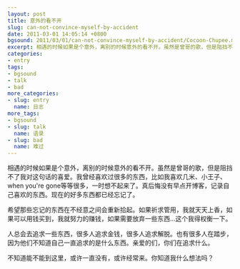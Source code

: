 ```yaml
---
layout: post
title: 意外的看不开
slug: can-not-convince-myself-by-accident
date: 2011-03-01 14:05:14 +0800
bgsound: 2011/03/01/can-not-convince-myself-by-accident/Cocoon-Chupee.mp3
excerpt: 相遇的时候如果是个意外，离别的时候意外的看不开。虽然是曾哥的歌，但是阻挡不了我对这句话的喜爱。我曾经喜欢过很多的东西，比如我喜欢几米、小王子、when youre gone等等很多，一时想不起来了。真后悔没有早点开博客，记录自己喜欢的东西。现在的好多东西都已经忘记了。
categories:
- entry
tags:
- bgsound
- talk
- bad
more_categories:
- slug: entry
  name: 日志
more_tags:
- bgsound
- slug: talk
  name: 语录
- slug: bad
  name: 难过
---
```


相遇的时候如果是个意外，离别的时候意外的看不开。虽然是曾哥的歌，但是阻挡不了我对这句话的喜爱。我曾经喜欢过很多的东西，比如我喜欢几米、小王子、when you're gone等等很多，一时想不起来了。真后悔没有早点开博客，记录自己喜欢的东西。现在的好多东西都已经忘记了。

希望那些忘记的东西在不经意之间会重新拾起。如果祈求管用，我就天天上香，如果可以用钱买到，我就努力的赚钱，如果需要放弃一些东西...这个我得权衡一下。

人总会去追求一些东西，很多人追求金钱，很多人追求解脱。也有很多人在踏步，因为他们不知道自己一直追求的是什么东西。亲爱的们，你们在追求什么。

不知道能不能到这里，或许一直没有，或许经常来。你知道我什么想法吗？
